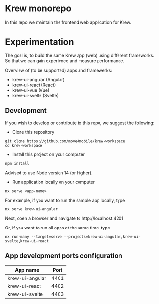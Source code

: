# Krew monorepo

In this repo we maintain the frontend web application for Krew.

# Experimentation

The goal is, to build the same Krew app (web) using different frameworks. So that we can gain experience and measure performance.

Overview of (to be supported) apps and framewerks:

- krew-ui-angular (Angular)
- krew-ui-react (React)
- krew-ui-vue (Vue)
- krew-ui-svelte (Svelte)

## Development

If you wish to develop or contribute to this repo, we suggest the following:

- Clone this repository

```
git clone https://github.com/move4mobile/krew-workspace
cd krew-workspace
```

- Install this project on your computer

```
npm install
```

Advised to use Node version 14 (or higher).

- Run application locally on your computer

```
nx serve <app-name>
```

For example, if you want to run the sample app locally, type

```
nx serve krew-ui-angular
```

Next, open a browser and navigate to http://localhost:4201

Or, if you want to run all apps at the same time, type

```
nx run-many --target=serve --projects=krew-ui-angular,krew-ui-svelte,krew-ui-react
```

## App development ports configuration

| App name        | Port |
| --------------- | ---- |
| krew-ui-angular | 4401 |
| krew-ui-react   | 4402 |
| krew-ui-svelte  | 4403 |
